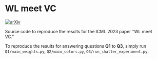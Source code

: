 # WL meet VC

[![arXiv](https://img.shields.io/badge/arXiv-2301.11039-b31b1b.svg)](https://arxiv.org/abs/2301.11039)

Source code to reproduce the results for the ICML 2023 paper "WL meet VC."

To reproduce the results for answering questions **Q1** to **Q3**, simply run `Q1/main_weights.py`, `Q2/main_colors.py`, `Q3/run_shatter_experiment.py`.
